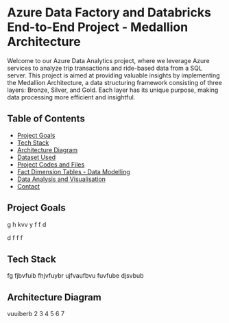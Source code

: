 # Azure Data Factory and Databricks End-to-End Project - Medallion Architecture

Welcome to our Azure Data Analytics project, where we leverage Azure services to analyze trip transactions and ride-based data from a SQL server. This project is aimed at providing valuable insights by implementing the Medallion Architecture, a data structuring framework consisting of three layers: Bronze, Silver, and Gold. Each layer has its unique purpose, making data processing more efficient and insightful.

<!-- TABLE OF CONTENTS -->
## Table of Contents

* [Project Goals](#projectgoals)
* [Tech Stack](#tech-stack)
* [Architecture Diagram](#architecture-diagram)
* [Dataset Used](#datasetused)
* [Project Codes and Files](#projectfiles)
* [Fact Dimension Tables - Data Modelling](#datamodelling)
* [Data Analysis and Visualisation](#datavisuals)
* [Contact](#contact)

<!-- Project Goals -->
## Project Goals<a name="projectgoals"></a>


g
h
kvv
y
f
f
d

d
f
f
f

<!-- TECH STACK -->
## Tech Stack<a name="tech-stack"></a>

fg
fjbvfuib
fhjvfuybr
ujfvaufbvu
fuvfube
djsvbub



<!-- ARCHITECTURE DIAGRAM -->
## Architecture Diagram<a name="architecture-diagram"></a>
vuuiberb
2
3
4
5
6
7

